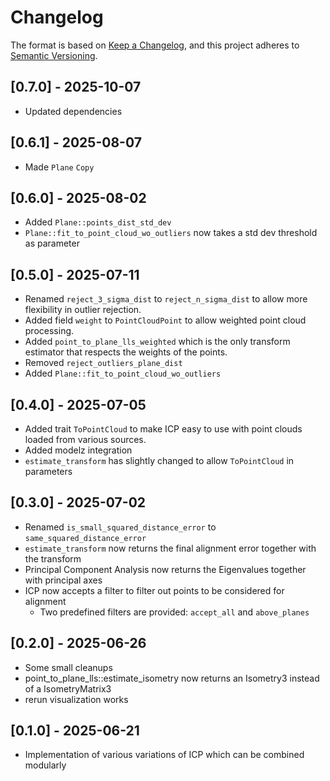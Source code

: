 # Changelog

The format is based on [Keep a Changelog](https://keepachangelog.com/en/1.0.0/),
and this project adheres to [Semantic Versioning](https://semver.org/spec/v2.0.0.html).

## [0.7.0] - 2025-10-07

- Updated dependencies

## [0.6.1] - 2025-08-07

- Made `Plane` `Copy`

## [0.6.0] - 2025-08-02

- Added `Plane::points_dist_std_dev`
- `Plane::fit_to_point_cloud_wo_outliers` now takes a std dev threshold as parameter

## [0.5.0] - 2025-07-11

- Renamed `reject_3_sigma_dist` to `reject_n_sigma_dist` to allow more flexibility in outlier rejection.
- Added field `weight` to `PointCloudPoint` to allow weighted point cloud processing.
- Added `point_to_plane_lls_weighted` which is the only transform estimator that respects the weights of the points.
- Removed `reject_outliers_plane_dist`
- Added `Plane::fit_to_point_cloud_wo_outliers`

## [0.4.0] - 2025-07-05

- Added trait `ToPointCloud` to make ICP easy to use with point clouds loaded from various sources.
- Added modelz integration
- `estimate_transform` has slightly changed to allow `ToPointCloud` in parameters

## [0.3.0] - 2025-07-02

- Renamed `is_small_squared_distance_error` to `same_squared_distance_error`
- `estimate_transform` now returns the final alignment error together with the transform
- Principal Component Analysis now returns the Eigenvalues together with principal axes
- ICP now accepts a filter to filter out points to be considered for alignment
  - Two predefined filters are provided: `accept_all` and `above_planes`

## [0.2.0] - 2025-06-26

- Some small cleanups
- point_to_plane_lls::estimate_isometry now returns an Isometry3 instead of a IsometryMatrix3
- rerun visualization works

## [0.1.0] - 2025-06-21

- Implementation of various variations of ICP which can be combined modularly
